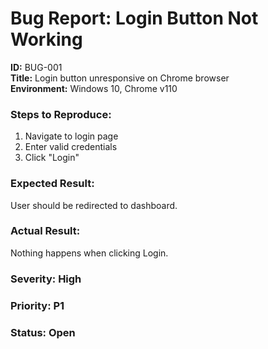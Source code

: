 # Bug Report: Login Button Not Working

**ID:** BUG-001  
**Title:** Login button unresponsive on Chrome browser  
**Environment:** Windows 10, Chrome v110  

### Steps to Reproduce:
1. Navigate to login page
2. Enter valid credentials
3. Click "Login"

### Expected Result:
User should be redirected to dashboard.

### Actual Result:
Nothing happens when clicking Login.

### Severity: High  
### Priority: P1  
### Status: Open
